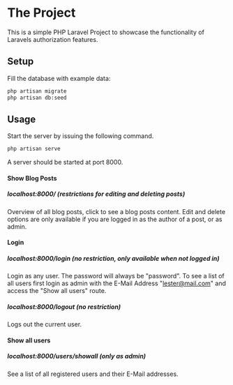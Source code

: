 # The Project

This is a simple PHP Laravel Project to showcase the functionality of Laravels authorization features.

## Setup

Fill the database with example data:
```sh
php artisan migrate
php artisan db:seed
```

## Usage
Start the server by issuing the following command.
```sh
php artisan serve
```
A server should be started at port 8000. 

#### Show Blog Posts
##### localhost:8000/ (restrictions for editing and deleting posts)
Overview of all blog posts, click to see a blog posts content.
Edit and delete options are only available if you are logged in as the author of a post, or as admin.

#### Login
##### localhost:8000/login (no restriction, only available when not logged in)
Login as any user. The password will always be "password". To see a list of all users first login as admin with the E-Mail Address "lester@mail.com" and access the "Show all users" route.
##### localhost:8000/logout (no restriction)
Logs out the current user.

#### Show all users
##### localhost:8000/users/showall (only as admin)
See a list of all registered users and their E-Mail addresses.

